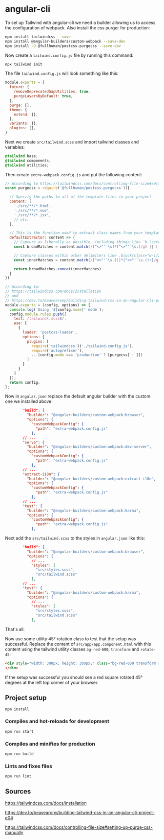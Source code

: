 # angular-cli

To set up Tailwind with angular-cli we need a builder allowing us to access the configuration of webpack. Also install the css purger for production:

```sh
npm install tailwindcss --save
npm install @angular-builders/custom-webpack --save-dev
npm install -D @fullhuman/postcss-purgecss --save-dev
```
Now create a `tailwind.config.js` file by running this command:
```sh
npx tailwind init
```
The file `tailwind.config.js` will look something like this:
```js
module.exports = {
  future: {
    removeDeprecatedGapUtilities: true,
    purgeLayersByDefault: true,
  },
  purge: [],
  theme: {
    extend: {},
  },
  variants: {},
  plugins: [],
}
```

Next we create `src/tailwind.scss` and import tailwind classes and variables:
```css
@tailwind base;
@tailwind components;
@tailwind utilities;
```
Then create `extra-webpack.config.js` and put the following content:
```js
// According to https://tailwindcss.com/docs/controlling-file-size#setting-up-purge-css-manually
const purgecss = require('@fullhuman/postcss-purgecss')({

  // Specify the paths to all of the template files in your project
  content: [
    './src/**/*.html',
    './src/**/*.vue',
    './src/**/*.jsx',
    // etc.
  ],

  // This is the function used to extract class names from your templates
  defaultExtractor: content => {
    // Capture as liberally as possible, including things like `h-(screen-1.5)`
    const broadMatches = content.match(/[^<>"'`\s]*[^<>"'`\s:]/g) || []

    // Capture classes within other delimiters like .block(class="w-1/2") in Pug
    const innerMatches = content.match(/[^<>"'`\s.()]*[^<>"'`\s.():]/g) || []

    return broadMatches.concat(innerMatches)
  }
})

// According to:
// https://tailwindcss.com/docs/installation
// and
// https://dev.to/beavearony/building-tailwind-css-in-an-angular-cli-project-e04
module.exports = (config, options) => {
  console.log(`Using '${config.mode}' mode`);
  config.module.rules.push({
    test: /tailwind\.scss$/,
    use: [
      {
        loader: 'postcss-loader',
        options: {
          plugins: [
            require('tailwindcss')('./tailwind.config.js'),
            require('autoprefixer'),
            ...(config.mode === 'production' ? [purgecss] : [])
          ]
        }
      }
    ]
  });
  return config;
};
```

Now in `angular.json` replace the default angular builder with the custom one we installed above:
```json
        "build": {
          "builder": "@angular-builders/custom-webpack:browser",
          "options": {
            "customWebpackConfig": {
              "path": "extra-webpack.config.js"
            },
        // ...
        "serve": {
          "builder": "@angular-builders/custom-webpack:dev-server",
          "options": {
            "customWebpackConfig": {
              "path": "extra-webpack.config.js"
            },        
        // ...
        "extract-i18n": {
          "builder": "@angular-builders/custom-webpack:extract-i18n",
          "options": {
            "customWebpackConfig": {
              "path": "extra-webpack.config.js"
            },
        // ...
        "test": {
          "builder": "@angular-builders/custom-webpack:karma",
          "options": {
            "customWebpackConfig": {
              "path": "extra-webpack.config.js"
            },        
```
Next add the `src/tailwind.scss` to the styles in `angular.json` like this:
```json
        "build": {
          "builder": "@angular-builders/custom-webpack:browser",
          "options": {
            // ...
            "styles": [
              "src/styles.scss",
              "src/tailwind.scss"
            ],
        // ...
        "test": {
          "builder": "@angular-builders/custom-webpack:karma",
          "options": {
            // ...
            "styles": [
              "src/styles.scss",
              "src/tailwind.scss"
            ],
```
That's all. 

Now use some utility 45° rotation class to test that the setup was successful. 
Replace the content of `src/app/app.component.html` with this content using the tailwind utility classes `bg-red-600`, `transform` and `rotate-45`:
```html
<div style="width: 300px; height: 300px;" class="bg-red-600 transform rotate-45">
</div>
```
If the setup was successful you should see a red square rotated 45° degrees at the left top corner of your browser.

## Project setup
```
npm install
```

### Compiles and hot-reloads for development
```
npm run start
```

### Compiles and minifies for production
```
npm run build
```

### Lints and fixes files
```
npm run lint
```

## Sources
https://tailwindcss.com/docs/installation

https://dev.to/beavearony/building-tailwind-css-in-an-angular-cli-project-e04

https://tailwindcss.com/docs/controlling-file-size#setting-up-purge-css-manually
